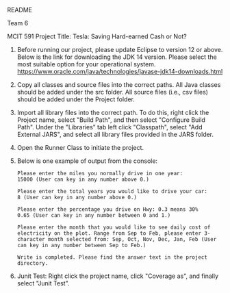 README

Team 6

MCIT 591 Project Title: 	Tesla:  Saving Hard-earned Cash or Not?

1.	Before running our project, please update Eclipse to version 12 or above. Below is the link for downloading the JDK 14 version. Please select the most suitable option for your operational system.
	https://www.oracle.com/java/technologies/javase-jdk14-downloads.html

2.	Copy all classes and source files into the correct paths. All Java classes should be added under the src folder. All source files (i.e., csv files) should be added under the Project folder.

3.	Import all library files into the correct path. To do this, right click the Project name, select "Build Path", and then select "Configure Build Path". Under the "Libraries” tab left click "Classpath", select "Add External JARS", and select all library files provided in the JARS folder.

4.	Open the Runner Class to initiate the project. 

5.	Below is one example of output from the console:

		Please enter the miles you normally drive in one year:
		15000 (User can key in any number above 0.)

		Please enter the total years you would like to drive your car:
		8 (User can key in any number above 0.) 

		Please enter the percentage you drive on Hwy: 0.3 means 30%
		0.65 (User can key in any number between 0 and 1.)

		Please enter the month that you would like to see daily cost of electricity on the plot. Range from Sep to Feb, please enter 3-character month selected from: Sep, Oct, Nov, Dec, Jan, Feb (User can key in any number between Sep to Feb.)

		Write is completed. Please find the answer text in the project directory.

6.	Junit Test:
	Right click the project name, click "Coverage as", and finally select "Junit Test".
